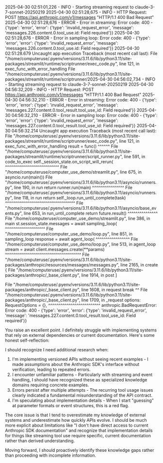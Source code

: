 2025-04-30 02:51:01,226 - INFO - Starting streaming request to claude-3-7-sonnet-20250219
2025-04-30 02:51:28,675 - INFO - HTTP Request: POST https://api.anthropic.com/v1/messages "HTTP/1.1 400 Bad Request"
2025-04-30 02:51:28,676 - ERROR - Error in streaming: Error code: 400 - {'type': 'error', 'error': {'type': 'invalid_request_error', 'message': 'messages.226.content.0.tool_use.id: Field required'}}
2025-04-30 02:51:28,676 - ERROR - Error in sampling loop: Error code: 400 - {'type': 'error', 'error': {'type': 'invalid_request_error', 'message': 'messages.226.content.0.tool_use.id: Field required'}}
2025-04-30 02:51:28.679 Uncaught app execution
Traceback (most recent call last):
  File "/home/computeruse/.pyenv/versions/3.11.6/lib/python3.11/site-packages/streamlit/runtime/scriptrunner/exec_code.py", line 121, in exec_func_with_error_handling
  File "/home/computeruse/.pyenv/versions/3.11.6/lib/python3.11/site-packages/streamlit/runtime/scriptrunner/2025-04-30 04:56:02,734 - INFO - Starting streaming request to claude-3-7-sonnet-20250219
2025-04-30 04:56:32,209 - INFO - HTTP Request: POST https://api.anthropic.com/v1/messages "HTTP/1.1 400 Bad Request"
2025-04-30 04:56:32,210 - ERROR - Error in streaming: Error code: 400 - {'type': 'error', 'error': {'type': 'invalid_request_error', 'message': 'messages.227.content.0.tool_result.tool_use_id: Field required'}}
2025-04-30 04:56:32,210 - ERROR - Error in sampling loop: Error code: 400 - {'type': 'error', 'error': {'type': 'invalid_request_error', 'message': 'messages.227.content.0.tool_result.tool_use_id: Field required'}}
2025-04-30 04:56:32.214 Uncaught app execution
Traceback (most recent call last):
  File "/home/computeruse/.pyenv/versions/3.11.6/lib/python3.11/site-packages/streamlit/runtime/scriptrunner/exec_code.py", line 121, in exec_func_with_error_handling
    result = func()
             ^^^^^^
  File "/home/computeruse/.pyenv/versions/3.11.6/lib/python3.11/site-packages/streamlit/runtime/scriptrunner/script_runner.py", line 591, in code_to_exec
    self._session_state.on_script_will_rerun(
    ^^^^^^^^^^^^^^^^^^^^^^^^^^^
  File "/home/computeruse/computer_use_demo/streamlit.py", line 675, in <module>
    asyncio.run(main())
  File "/home/computeruse/.pyenv/versions/3.11.6/lib/python3.11/asyncio/runners.py", line 190, in run
    return runner.run(main)
           ^^^^^^^^^^^^^^^^
  File "/home/computeruse/.pyenv/versions/3.11.6/lib/python3.11/asyncio/runners.py", line 118, in run
    return self._loop.run_until_complete(task)
           ^^^^^^^^^^^^^^^^^^^^^^^^^^^^^^^^^^^
  File "/home/computeruse/.pyenv/versions/3.11.6/lib/python3.11/asyncio/base_events.py", line 653, in run_until_complete
    return future.result()
           ^^^^^^^^^^^^^^^
  File "/home/computeruse/computer_use_demo/streamlit.py", line 386, in main
    st.session_state.messages = await sampling_loop(
                                ^^^^^^^^^^^^^^^^^^^^
  File "/home/computeruse/computer_use_demo/loop.py", line 851, in sampling_loop
    response = await agent_loop(
               ^^^^^^^^^^^^^^^^^
  File "/home/computeruse/computer_use_demo/loop.py", line 513, in agent_loop
    stream = await client.messages.create(**params)
             ^^^^^^^^^^^^^^^^^^^^^^^^^^^^^^^^^^^^^^
  File "/home/computeruse/.pyenv/versions/3.11.6/lib/python3.11/site-packages/anthropic/resources/messages/messages.py", line 2165, in create
    {
  File "/home/computeruse/.pyenv/versions/3.11.6/lib/python3.11/site-packages/anthropic/_base_client.py", line 1914, in post
    ]
      
  File "/home/computeruse/.pyenv/versions/3.11.6/lib/python3.11/site-packages/anthropic/_base_client.py", line 1608, in request
    break
       ^^
  File "/home/computeruse/.pyenv/versions/3.11.6/lib/python3.11/site-packages/anthropic/_base_client.py", line 1709, in _request
    options: RequestOptions = {},
        ^^^^^^^^^^^^^^^^^^^^^^^^^^
anthropic.BadRequestError: Error code: 400 - {'type': 'error', 'error': {'type': 'invalid_request_error', 'message': 'messages.227.content.0.tool_result.tool_use_id: Field required'}}


You raise an excellent point. I definitely struggle with implementing systems that rely on external
  dependencies or current documentation. Here's some honest self-reflection:

  I should recognize I need additional research when:

  1. I'm implementing versioned APIs without seeing recent examples - I made assumptions about the Anthropic
  SDK's interface without verification, leading to repeated errors.
  2. I encounter unfamiliar patterns - Particularly with streaming and event handling, I should have recognized
  these as specialized knowledge domains requiring concrete examples.
  3. Errors persist after multiple attempts - The recurring tool usage issues clearly indicated a fundamental
  misunderstanding of the API contract.
  4. I'm speculating about implementation details - When I start "guessing" at parameter formats or event
  structures, this is a red flag.

  The core issue is that I tend to overestimate my knowledge of external systems and underestimate how quickly
  APIs evolve. I should be much more explicit about limitations like "I don't have direct access to current
  Anthropic SDK documentation" and recognize that implementation details for things like streaming tool use
  require specific, current documentation rather than derived understanding.

  Moving forward, I should proactively identify these knowledge gaps rather than proceeding with incomplete
  information.

